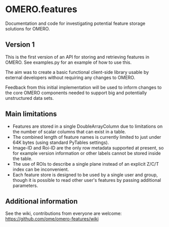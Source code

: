 OMERO.features
==============

Documentation and code for investigating potential feature storage solutions for OMERO.

Version 1
---------

This is the first version of an API for storing and retrieving features in OMERO.
See examples.py for an example of how to use this.

The aim was to create a basic functional client-side library usable by external developers without requiring any changes to OMERO.

Feedback from this initial implementation will be used to inform changes to the core OMERO components needed to support big and potentially unstructured data sets.

Main limitations
----------------

* Features are stored in a single DoubleArrayColumn due to limitations on the number of scalar columns that can exist in a table.
* The combined length of feature names is currently limited to just under 64K bytes (using standard PyTables settings).
* Image-ID and Roi-ID are the only row metadata supported at present, so for example version information or other labels cannot be stored inside the table.
* The use of ROIs to describe a single plane instead of an explicit Z/C/T index can be inconvenient.
* Each feature store is designed to be used by a single user and group, though it is possible to read other user's features by passing additional parameters.

Additional information
----------------------

See the wiki, contributions from everyone are welcome: https://github.com/ome/omero-features/wiki
